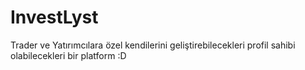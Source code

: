 # InvestLyst
Trader ve Yatırımcılara özel kendilerini geliştirebilecekleri profil sahibi olabilecekleri bir platform :D
